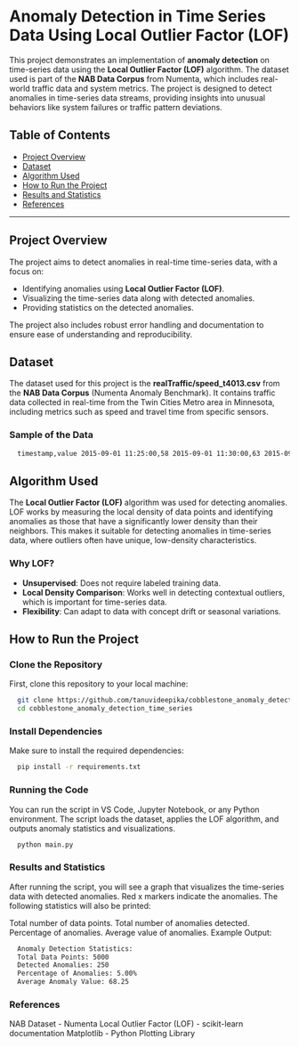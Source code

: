 # Anomaly Detection in Time Series Data Using Local Outlier Factor (LOF)

This project demonstrates an implementation of **anomaly detection** on time-series data using the **Local Outlier Factor (LOF)** algorithm. The dataset used is part of the **NAB Data Corpus** from Numenta, which includes real-world traffic data and system metrics. The project is designed to detect anomalies in time-series data streams, providing insights into unusual behaviors like system failures or traffic pattern deviations.

## Table of Contents
- [Project Overview](#project-overview)
- [Dataset](#dataset)
- [Algorithm Used](#algorithm-used)
- [How to Run the Project](#how-to-run-the-project)
- [Results and Statistics](#results-and-statistics)
- [References](#references)

---

## Project Overview
The project aims to detect anomalies in real-time time-series data, with a focus on:
- Identifying anomalies using **Local Outlier Factor (LOF)**.
- Visualizing the time-series data along with detected anomalies.
- Providing statistics on the detected anomalies.

The project also includes robust error handling and documentation to ensure ease of understanding and reproducibility.

## Dataset
The dataset used for this project is the **realTraffic/speed_t4013.csv** from the **NAB Data Corpus** (Numenta Anomaly Benchmark). It contains traffic data collected in real-time from the Twin Cities Metro area in Minnesota, including metrics such as speed and travel time from specific sensors.

### Sample of the Data
```bash
  timestamp,value 2015-09-01 11:25:00,58 2015-09-01 11:30:00,63 2015-09-01 11:35:00,63 2015-09-01 11:40:00,64 2015-09-01 11:55:00,58
```

## Algorithm Used
The **Local Outlier Factor (LOF)** algorithm was used for detecting anomalies. LOF works by measuring the local density of data points and identifying anomalies as those that have a significantly lower density than their neighbors. This makes it suitable for detecting anomalies in time-series data, where outliers often have unique, low-density characteristics.

### Why LOF?
- **Unsupervised**: Does not require labeled training data.
- **Local Density Comparison**: Works well in detecting contextual outliers, which is important for time-series data.
- **Flexibility**: Can adapt to data with concept drift or seasonal variations.

## How to Run the Project

### Clone the Repository
First, clone this repository to your local machine:
```bash
  git clone https://github.com/tanuvideepika/cobblestone_anomaly_detection_time_series.git
  cd cobblestone_anomaly_detection_time_series
```
### Install Dependencies
Make sure to install the required dependencies:
```bash
  pip install -r requirements.txt
```
### Running the Code
You can run the script in VS Code, Jupyter Notebook, or any Python environment. The script loads the dataset, applies the LOF algorithm, and outputs anomaly statistics and visualizations.
```bash
  python main.py
```
### Results and Statistics
After running the script, you will see a graph that visualizes the time-series data with detected anomalies. Red x markers indicate the anomalies. The following statistics will also be printed:

Total number of data points.
Total number of anomalies detected.
Percentage of anomalies.
Average value of anomalies.
Example Output:
```bash
  Anomaly Detection Statistics:
  Total Data Points: 5000
  Detected Anomalies: 250
  Percentage of Anomalies: 5.00%
  Average Anomaly Value: 68.25
```
### References
NAB Dataset - Numenta
Local Outlier Factor (LOF) - scikit-learn documentation
Matplotlib - Python Plotting Library
